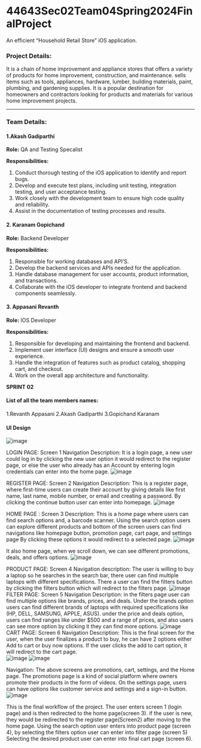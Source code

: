 # 44643Sec02Team04Spring2024FinalProject
An efficient “Household Retail Store” iOS application.

### Project Details:
It is a chain of home improvement and appliance stores that offers a variety of products for home improvement, construction, and maintenance. sells items such as tools, appliances, hardware, lumber, building materials, paint, plumbing, and gardening supplies. It is a popular destination for homeowners and contractors looking for products and materials for various home improvement projects.

--- 
### Team Details:
#### 1.Akash Gadiparthi

   **Role:** QA and Testing Specalist
   
**Responsibilities:**
1. Conduct thorough testing of the iOS application to identify and report bugs.
2. Develop and execute test plans, including unit testing, integration testing, and user acceptance testing.
3. Work closely with the development team to ensure high code quality and reliability.
4. Assist in the documentation of testing processes and results.

#### 2.	Karanam Gopichand

   **Role:** Backend Developer
   
**Responsibilities:**
1. Responsible for working databases and API’S.
2. Develop the backend services and APIs needed for the application.
3. Handle database management for user accounts, product information, and transactions.
4. Collaborate with the iOS developer to integrate frontend and backend components seamlessly.

#### 3.	Appasani Revanth

   **Role:** IOS Developer
   
**Responsibilities:**
1. Responsible for developing and maintaining the frontend and backend.
2. Implement user interface (UI) designs and ensure a smooth user experience.
3. Handle the integration of features such as product catalog, shopping cart, and checkout.
4. Work on the overall app architecture and functionality.



**SPRINT 02**


#### List of all the team members names:
1.Revanth Appasani
2.Akash Gadiparthi
3.Gopichand Karanam
#### UI Design

![image](https://github.com/revanthappasani/44643Sec02Team04Spring2024FinalProject/assets/143126804/ed2dec3d-e6f3-4cc5-979c-bf08210df4d6)

LOGIN PAGE:
Screen 1 Navigation Description: It is a login page, a new user could log in by clicking the new user option it would redirect to the register page, or else the user who already has an Account by entering login credentials can enter  into the home page.
 ![image](https://github.com/revanthappasani/44643Sec02Team04Spring2024FinalProject/assets/143126804/f763e65a-b1c6-403f-a4ad-9749beb3a278)


REGISTER PAGE:
Screen 2 Navigation Description: This is a register page, where first-time users can create their account by giving details like first name, last name, mobile number, or email and creating a password. By clicking  the continue button user can enter into homepage.
![image](https://github.com/revanthappasani/44643Sec02Team04Spring2024FinalProject/assets/143126804/cf699717-1053-423a-931f-78f752ecf77d)

HOME PAGE :
Screen 3 Description: This is a home page where users can find search options and, a barcode scanner.
Using the search option users can explore different products and bottom of the screen users can find navigations like homepage button, promotion page, cart page, and settings page By clicking these options it would redirect to a selected page.
 ![image](https://github.com/revanthappasani/44643Sec02Team04Spring2024FinalProject/assets/143126804/78dbf454-e5a4-4f0f-9c7a-6c802984cff3)

It also home page, when we scroll down, we can see different promotions, deals, and offers options.
![image](https://github.com/revanthappasani/44643Sec02Team04Spring2024FinalProject/assets/143126804/299feb7e-b855-4032-b870-6d36ad41f9d2)

PRODUCT PAGE:
Screen 4 Navigation description: The user is willing to buy a laptop so he searches in the search bar, there user can find multiple laptops with different specifications. There a user can find the filters button by clicking the filters button which will redirect to the filters page.
![image](https://github.com/revanthappasani/44643Sec02Team04Spring2024FinalProject/assets/143126804/8fcc438b-0934-4782-9d70-7efde74adccb) 
FILTER PAGE:
Screen 5 Navigation Description: in the filters page user can find multiple options like brands, prices, and deals. 
Under the brands option users can find different brands of laptops with required specifications like (HP, DELL, SAMSUNG, APPLE, ASUS). under the price and deals option, users can find ranges like under $500 and a range of prices, and also users can see more option by clicking it they can find more options.
![image](https://github.com/revanthappasani/44643Sec02Team04Spring2024FinalProject/assets/143126804/5601f56f-dfa5-4f68-9fb2-ff7be22e70ee)
CART PAGE:
Screen 6 Navigation Description: This is the final screen for the user, when the user finalizes a product to buy, he can have 2 options either Add to cart or buy now options. If the user clicks the add to cart option, it will redirect to the cart page.	
 ![image](https://github.com/revanthappasani/44643Sec02Team04Spring2024FinalProject/assets/143126804/2819a481-d186-461b-a046-21ac14110cde)
 ![image](https://github.com/revanthappasani/44643Sec02Team04Spring2024FinalProject/assets/143126804/7049e54a-280d-44fb-91d5-b809a54e73a0)

Navigation:
The above screens are promotions, cart, settings, and the Home page.
The promotions page is a kind of social platform where owners promote their products in the form of videos.
On the settings page, users can have options like customer service and settings and a sign-in button.
 ![image](https://github.com/revanthappasani/44643Sec02Team04Spring2024FinalProject/assets/143126804/c1256902-1c57-4e7d-a1da-9a80386f1422)

This is the final workflow of the project. The user enters screen 1 (login page) and is then redirected to the home page(screen 3). if the user is new, they would be redirected to the register page(Screen2) after moving to the home page. Using the search option user enters into product page (screen 4), by selecting the filters option user can enter into filter page (screen 5) Selecting the desired product user can enter into final cart page (screen 6).

 
